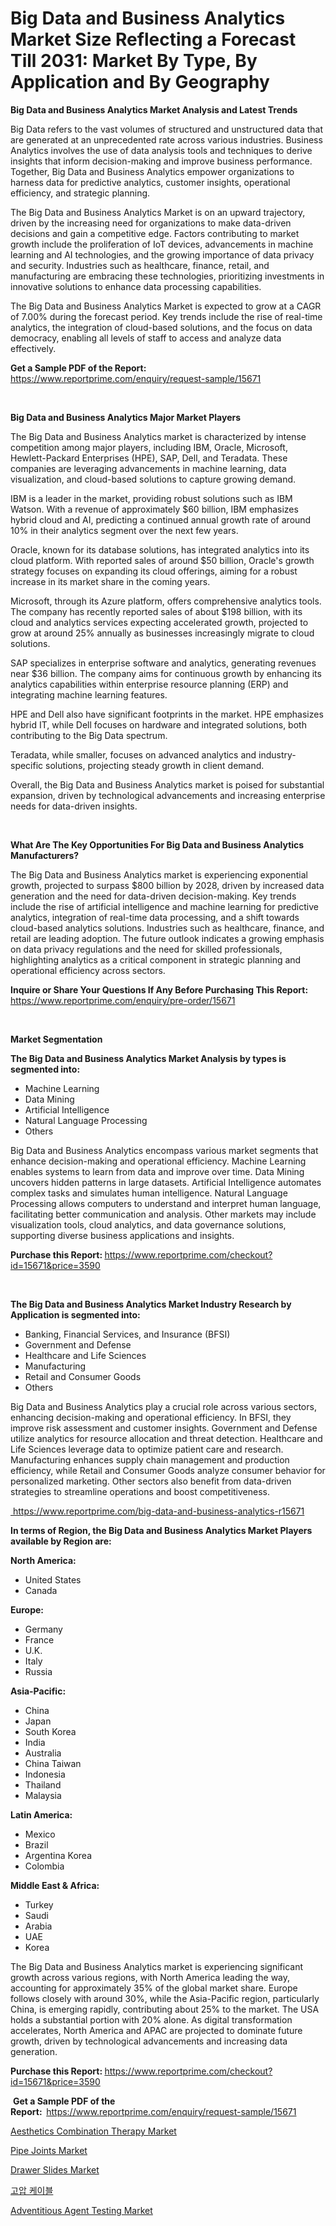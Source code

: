 <p><h1>Big Data and Business Analytics Market Size Reflecting a Forecast Till 2031: Market By Type, By Application and By Geography</h1></p><p><strong>Big Data and Business Analytics Market Analysis and Latest Trends</strong></p>
<p><p>Big Data refers to the vast volumes of structured and unstructured data that are generated at an unprecedented rate across various industries. Business Analytics involves the use of data analysis tools and techniques to derive insights that inform decision-making and improve business performance. Together, Big Data and Business Analytics empower organizations to harness data for predictive analytics, customer insights, operational efficiency, and strategic planning.</p><p>The Big Data and Business Analytics Market is on an upward trajectory, driven by the increasing need for organizations to make data-driven decisions and gain a competitive edge. Factors contributing to market growth include the proliferation of IoT devices, advancements in machine learning and AI technologies, and the growing importance of data privacy and security. Industries such as healthcare, finance, retail, and manufacturing are embracing these technologies, prioritizing investments in innovative solutions to enhance data processing capabilities.</p><p>The Big Data and Business Analytics Market is expected to grow at a CAGR of 7.00% during the forecast period. Key trends include the rise of real-time analytics, the integration of cloud-based solutions, and the focus on data democracy, enabling all levels of staff to access and analyze data effectively.</p></p>
<p><strong>Get a Sample PDF of the Report:&nbsp;</strong> <a href="https://www.reportprime.com/enquiry/request-sample/15671">https://www.reportprime.com/enquiry/request-sample/15671</a></p>
<p>&nbsp;</p>
<p><strong>Big Data and Business Analytics Major Market Players</strong></p>
<p><p>The Big Data and Business Analytics market is characterized by intense competition among major players, including IBM, Oracle, Microsoft, Hewlett-Packard Enterprises (HPE), SAP, Dell, and Teradata. These companies are leveraging advancements in machine learning, data visualization, and cloud-based solutions to capture growing demand.</p><p>IBM is a leader in the market, providing robust solutions such as IBM Watson. With a revenue of approximately $60 billion, IBM emphasizes hybrid cloud and AI, predicting a continued annual growth rate of around 10% in their analytics segment over the next few years.</p><p>Oracle, known for its database solutions, has integrated analytics into its cloud platform. With reported sales of around $50 billion, Oracle's growth strategy focuses on expanding its cloud offerings, aiming for a robust increase in its market share in the coming years.</p><p>Microsoft, through its Azure platform, offers comprehensive analytics tools. The company has recently reported sales of about $198 billion, with its cloud and analytics services expecting accelerated growth, projected to grow at around 25% annually as businesses increasingly migrate to cloud solutions.</p><p>SAP specializes in enterprise software and analytics, generating revenues near $36 billion. The company aims for continuous growth by enhancing its analytics capabilities within enterprise resource planning (ERP) and integrating machine learning features.</p><p>HPE and Dell also have significant footprints in the market. HPE emphasizes hybrid IT, while Dell focuses on hardware and integrated solutions, both contributing to the Big Data spectrum.</p><p>Teradata, while smaller, focuses on advanced analytics and industry-specific solutions, projecting steady growth in client demand.</p><p>Overall, the Big Data and Business Analytics market is poised for substantial expansion, driven by technological advancements and increasing enterprise needs for data-driven insights.</p></p>
<p>&nbsp;</p>
<p><strong>What Are The Key Opportunities For Big Data and Business Analytics Manufacturers?</strong></p>
<p><p>The Big Data and Business Analytics market is experiencing exponential growth, projected to surpass $800 billion by 2028, driven by increased data generation and the need for data-driven decision-making. Key trends include the rise of artificial intelligence and machine learning for predictive analytics, integration of real-time data processing, and a shift towards cloud-based analytics solutions. Industries such as healthcare, finance, and retail are leading adoption. The future outlook indicates a growing emphasis on data privacy regulations and the need for skilled professionals, highlighting analytics as a critical component in strategic planning and operational efficiency across sectors.</p></p>
<p><strong>Inquire or Share Your Questions If Any Before Purchasing This Report:</strong> <a href="https://www.reportprime.com/enquiry/pre-order/15671">https://www.reportprime.com/enquiry/pre-order/15671</a></p>
<p>&nbsp;</p>
<p><strong>Market Segmentation</strong></p>
<p><strong>The Big Data and Business Analytics Market Analysis by types is segmented into:</strong></p>
<p><ul><li>Machine Learning</li><li>Data Mining</li><li>Artificial Intelligence</li><li>Natural Language Processing</li><li>Others</li></ul></p>
<p><p>Big Data and Business Analytics encompass various market segments that enhance decision-making and operational efficiency. Machine Learning enables systems to learn from data and improve over time. Data Mining uncovers hidden patterns in large datasets. Artificial Intelligence automates complex tasks and simulates human intelligence. Natural Language Processing allows computers to understand and interpret human language, facilitating better communication and analysis. Other markets may include visualization tools, cloud analytics, and data governance solutions, supporting diverse business applications and insights.</p></p>
<p><strong>Purchase this Report:&nbsp;</strong><a href="https://www.reportprime.com/checkout?id=15671&price=3590">https://www.reportprime.com/checkout?id=15671&price=3590</a></p>
<p>&nbsp;</p>
<p><strong>The Big Data and Business Analytics Market Industry Research by Application is segmented into:</strong></p>
<p><ul><li>Banking, Financial Services, and Insurance (BFSI)</li><li>Government and Defense</li><li>Healthcare and Life Sciences</li><li>Manufacturing</li><li>Retail and Consumer Goods</li><li>Others</li></ul></p>
<p><p>Big Data and Business Analytics play a crucial role across various sectors, enhancing decision-making and operational efficiency. In BFSI, they improve risk assessment and customer insights. Government and Defense utilize analytics for resource allocation and threat detection. Healthcare and Life Sciences leverage data to optimize patient care and research. Manufacturing enhances supply chain management and production efficiency, while Retail and Consumer Goods analyze consumer behavior for personalized marketing. Other sectors also benefit from data-driven strategies to streamline operations and boost competitiveness.</p></p>
<p><a href="https://www.reportprime.com/big-data-and-business-analytics-r15671">&nbsp;https://www.reportprime.com/big-data-and-business-analytics-r15671</a></p>
<p><strong>In terms of Region, the Big Data and Business Analytics Market Players available by Region are:</strong></p>
<p>
    <p> <strong> North America: </strong>
        <ul>
            <li>United States</li>
            <li>Canada</li>
        </ul>
        </p> 
    <p> <strong> Europe: </strong>
        <ul>
            <li>Germany</li>
            <li>France</li>
            <li>U.K.</li>
            <li>Italy</li>
            <li>Russia</li>
        </ul>
        </p> 
    <p> <strong> Asia-Pacific: </strong>
        <ul>
            <li>China</li>
            <li>Japan</li>
            <li>South Korea</li>
            <li>India</li>
            <li>Australia</li>
            <li>China Taiwan</li>
            <li>Indonesia</li>
            <li>Thailand</li>
            <li>Malaysia</li>
        </ul>
        </p> 
    <p> <strong> Latin America: </strong>
        <ul>
            <li>Mexico</li>
            <li>Brazil</li>
            <li>Argentina Korea</li>
            <li>Colombia</li>
        </ul>
        </p> 
    <p> <strong> Middle East & Africa: </strong>
        <ul>
            <li>Turkey</li>
            <li>Saudi</li>
            <li>Arabia</li>
            <li>UAE</li>
            <li>Korea</li>
        </ul>
    </p>
    </p>
<p><p>The Big Data and Business Analytics market is experiencing significant growth across various regions, with North America leading the way, accounting for approximately 35% of the global market share. Europe follows closely with around 30%, while the Asia-Pacific region, particularly China, is emerging rapidly, contributing about 25% to the market. The USA holds a substantial portion with 20% alone. As digital transformation accelerates, North America and APAC are projected to dominate future growth, driven by technological advancements and increasing data generation.</p></p>
<p><strong>Purchase this Report: </strong><a href="https://www.reportprime.com/checkout?id=15671&price=3590">https://www.reportprime.com/checkout?id=15671&price=3590</a></p>
<p>&nbsp;<strong>Get a Sample PDF of the Report:&nbsp;&nbsp;</strong><a href="https://www.reportprime.com/enquiry/request-sample/15671">https://www.reportprime.com/enquiry/request-sample/15671</a></p>
<p><strong></strong></p>
<p><p><a href="https://github.com/GRUBBSCHARLES/Market-Research-Report-List-1/blob/main/aesthetics-combination-therapy-market.md">Aesthetics Combination Therapy Market</a></p><p><a href="https://www.linkedin.com/pulse/global-pipe-joints-market-sector2024-2031-metrics-strategic-tioyf?trackingId=IxPBo7y1SNudT5QHuWUXhA%3D%3D">Pipe Joints Market</a></p><p><a href="https://www.linkedin.com/pulse/driving-market-forces-drawer-slides-trends-future-forecasts-uzrpf?trackingId=5lc6wM83TzCCzSqfxBtNMw%3D%3D">Drawer Slides Market</a></p><p><a href="https://medium.com/@joespinka88967/medium-voltage-cables-market-%EC%9D%98-%EA%B8%80%EB%A1%9C%EB%B2%8C-%EC%8B%9C%EC%9E%A5-%EA%B0%9C%EC%9A%94%EB%8A%94-%EC%A0%84-%EC%84%B8%EA%B3%84-%EB%B0%8F-%EC%A3%BC%EC%9A%94-%EC%8B%9C%EC%9E%A5%EC%9D%98-%EC%82%B0%EC%97%85%EC%97%90-%EC%98%81%ED%96%A5%EC%9D%84-%EB%AF%B8%EC%B9%98%EB%8A%94-%EC%A3%BC%EC%9A%94-%ED%8A%B8%EB%A0%8C%EB%93%9C%EC%97%90-%EB%8C%80%ED%95%9C-%EB%8F%85%ED%8A%B9%ED%95%9C-%EA%B4%80%EC%A0%90%EC%9D%84-%EC%A0%9C%EA%B3%B5%ED%95%A9%EB%8B%88%EB%8B%A4-b1319484aecd">고압 케이블</a></p><p><a href="https://github.com/AngelaWalsh696/Market-Research-Report-List-1/blob/main/adventitious-agent-testing-market.md">Adventitious Agent Testing Market</a></p></p>